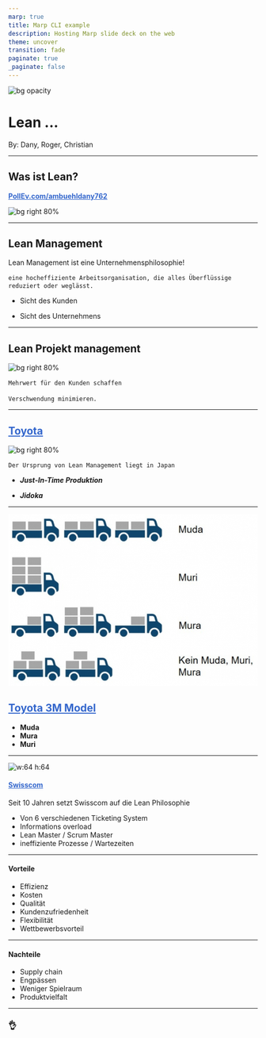 ```yaml
---
marp: true
title: Marp CLI example
description: Hosting Marp slide deck on the web
theme: uncover
transition: fade
paginate: true
_paginate: false
---
```


![bg opacity](./assets/gradient.jpg)

# <!--fit--> Lean ...
By: Dany, Roger, Christian

<style scoped>a { color: #36c; }</style>

<!-- This is presenter note. You can write down notes through HTML comment. -->

---

## **Was ist Lean?**

<style scoped>a { color: #36c; }</style>

**[PollEv.com/ambuehldany762](https://pollev.com/ambuehldany762)**

![bg right 80%](https://images.computerwoche.de/bdb/1886339/890x.webp)

<!-- 
- drug (Husten Syrup)
-schlank
-Einfachheit / in kürzester Zeit
-Bedürfnisse der Kunden
-niedrigen Kosten
-Standardisierung
-effizienz
-höchstes Tempo
-aufs wesentliche reduziert / Verschwendung vermeiden
-unnötige arbeiten und ineffizient prozesse eliminieren
-->

---

<!-- _backgroundColor: "#123" -->
<!-- _color: "#fff" -->

## Lean Management

Lean Management ist eine Unternehmensphilosophie!
    
    eine hocheffiziente Arbeitsorganisation, die alles Überflüssige reduziert oder weglässt.

- Sicht des Kunden
  
- Sicht des Unternehmens

<!-- 
Bei der es um eine hocheffiziente Arbeitsorganisation, die alles Überflüssige reduziert oder weglässt.

Kunden
- Erfüllung des Kundenwunsches
- Qualität
- Verfügbarkeit
- Preis
- Sicht des Unternehmens

Unternehmen
- profitabel
- Wettbewerbsfähigkeit
- schlanke Prozesse
-->
---

<!-- _backgroundColor: "#123" -->
<!-- _color: "#fff" -->

## Lean Projekt management

![bg right 80%](https://www.rupp-spritzguss.de/wp-content/uploads/2019/11/5S-Grafik-1024x683.jpg)


    Mehrwert für den Kunden schaffen

    Verschwendung minimieren.

<!-- 
Was sind die Anforderungen des Kunden bezüglich Support?
- Support gemäss Kundenvereinbarung.
  
Wie ist der Supportprozess heute, wie soll dieser in Zukunft aussehen?
- Eingangskanäle reduziert (Postfächer).
  
Massnahmen definieren, um den Soll Zustand zu erreichen
- Eingangkanäle reduzieren
  
Einzelen Steps auf Kunden ausgerichtet
- Automatisierung
  
KVP
- Team Regeln für Postfach handling
- Unnötige Emails reduziert
- Aufgaben automatisiert
- Dokumentation intern aufgebaut
- Templates erstellt
-->

---

<!-- _color: "#fff" -->

## **[Toyota](https://de.wikipedia.org/wiki/Toyota-Produktionssystem)**
![bg right 80%](https://cdn.toyotaforklift.com/wp-content/uploads/2020/12/17093131/TLM.jpg)

    Der Ursprung von Lean Management liegt in Japan

- ***Just-In-Time Produktion***

- ***Jidoka***

<!-- 
 Just-In-Time: Statt grosse Lagerbestände wurde nur auf das notwendige beschränkt

Jidoka: bedeutet, dass Menschen, sobald ein Problem im Prozess auftritt, befugt sind, die Produktion zu stoppen.
-->
---

![bg right 80%](https://github.com/blro-ep/prj-methoden/raw/main/images/3M.png)

## [Toyota 3M Model](https://www.toyotaforklift.com/blog/what-is-toyota-lean-management)

- **Muda**
- **Mura** 
- **Muri**

<!-- 
Muda: Sind alles Aktivitäten, die keinen Mehrwert haben und somit als Verschwendung gelten.

Muri: alles Überbeanspruchung verlangt. Hier ist das Risiko dass man so unter viel mehr Druck steht.

Mura: Das sind unausgeglichene Verluste wodurch als Folge einige Ressourcen überlastet sind und andere unterlastet.
-->

---
![w:64 h:64](https://avatars.githubusercontent.com/u/5754111?s=280&v=4)

#### [Swisscom](https://www.linkedin.com/pulse/swisscom-mit-lean-award-2020-ausgezeichnet-thomas-m-walke/?originalSubdomain=de)

Seit 10 Jahren setzt Swisscom auf die Lean Philosophie

- Von 6 verschiedenen Ticketing System
- Informations overload
- Lean Master / Scrum Master
- ineffiziente Prozesse / Wartezeiten

<!-- 
- Von 6 verschiedenen Ticketing System -> zu Einer Platform (ITSM) -> zu vereinfacht (Jira)
- Abgleich Probleme (daily) Informations overload -> kleines Team
- Lean Master / Scrum Master -> Prozess optimieren / Schnittstelle Auftraggeber -> Entwickler / unterstützung Team
- ineffiziente Prozesse / Wartezeiten
-->

---

#### Vorteile

- Effizienz
- Kosten
- Qualität
- Kundenzufriedenheit
- Flexibilität
- Wettbewerbsvorteil

---
#### Nachteile

- Supply chain
- Engpässen 
- Weniger Spielraum
- Produktvielfalt

<!-- 
-Maske 
-Medikament 
-Automobilindustrie 
-Computerchips
-->

---
### <!--fit--> :ok_hand:

